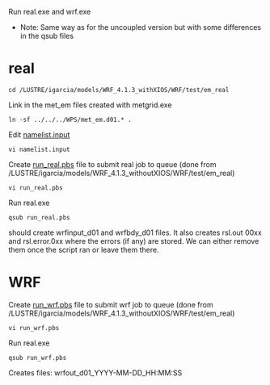 Run real.exe and wrf.exe
* Note: Same way as for the uncoupled version but with some differences in the qsub files

# real
```
cd /LUSTRE/igarcia/models/WRF_4.1.3_withXIOS/WRF/test/em_real
```

Link in the met_em files created with metgrid.exe
```
ln -sf ../../../WPS/met_em.d01.* .    
```

Edit [namelist.input](namelist.input)
```
vi namelist.input
```

Create [run_real.pbs](run_real.pbs) file to submit real job to queue (done from /LUSTRE/igarcia/models/WRF_4.1.3_withoutXIOS/WRF/test/em_real)
```
vi run_real.pbs
```

Run real.exe
```
qsub run_real.pbs
```
should create wrfinput_d01 and wrfbdy_d01 files. It also creates rsl.out 00xx and rsl.error.0xx where the errors (if any) are stored. We can either remove them once the script ran or leave them there.


# WRF
Create [run_wrf.pbs](run_wrf.pbs) file to submit wrf job to queue (done from /LUSTRE/igarcia/models/WRF_4.1.3_withoutXIOS/WRF/test/em_real)
```
vi run_wrf.pbs
```

Run real.exe
```
qsub run_wrf.pbs 
```
Creates files: wrfout_d01_YYYY-MM-DD_HH:MM:SS
